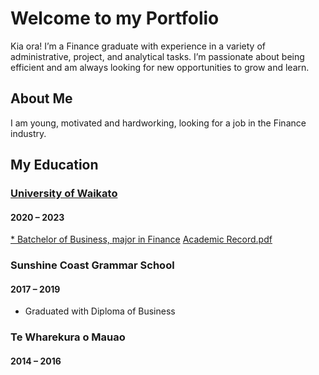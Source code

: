 # Welcome to my Portfolio
Kia ora! I’m a Finance graduate with experience in a variety of administrative, project, and analytical tasks. I’m passionate about being efficient and am always looking for new opportunities to grow and learn.

## About Me

I am young, motivated and hardworking, looking for a job in the Finance industry. 

## My Education
### [University of Waikato](https://github.com/user-attachments/files/18858004/Academic.Record.pdf)
#### 2020 – 2023
[* Batchelor of Business, major in Finance](https://github.com/user-attachments/files/18858010/Certificate.pdf)
[Academic Record.pdf](https://github.com/user-attachments/files/18858023/Academic.Record.pdf)



### Sunshine Coast Grammar School
#### 2017 – 2019

* Graduated with Diploma of Business

### Te Wharekura o Mauao
#### 2014 – 2016
